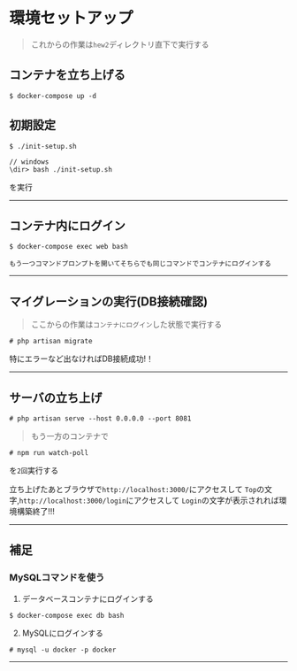 # 環境セットアップ


> これからの作業は`hew2`ディレクトリ直下で実行する
## コンテナを立ち上げる
```
$ docker-compose up -d
```
## 初期設定
```
$ ./init-setup.sh

// windows
\dir> bash ./init-setup.sh

```
を実行
<hr>

## コンテナ内にログイン
```
$ docker-compose exec web bash
```
`もう一つコマンドプロンプトを開いてそちらでも同じコマンドでコンテナにログインする`
<hr>

## マイグレーションの実行(DB接続確認)
> ここからの作業は`コンテナにログイン`した状態で実行する
```
# php artisan migrate
```
特にエラーなど出なければDB接続成功!！
<hr>

## サーバの立ち上げ
```
# php artisan serve --host 0.0.0.0 --port 8081
```
> もう一方のコンテナで
```
# npm run watch-poll
```
を`2回`実行する

立ち上げたあとブラウザで`http://localhost:3000/`にアクセスして
`Top`の文字,`http://localhost:3000/login`にアクセスして
`Login`の文字が表示されれば環境構築終了!!!

<hr>

## 補足
### MySQLコマンドを使う
1. データベースコンテナにログインする
```
$ docker-compose exec db bash
```
2. MySQLにログインする
```
# mysql -u docker -p docker
```
<hr>
